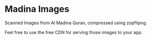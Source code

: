 # Madina Images
Scanned Images from Al Madina Quran, compressed using zopflipng.

Feel free to use the free CDN for serving those images to your app.
